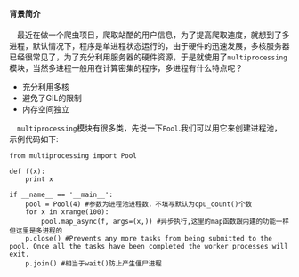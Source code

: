 #### 背景简介

&emsp;最近在做一个爬虫项目，爬取站酷的用户信息，为了提高爬取速度，就想到了多进程，默认情况下，程序是单进程状态运行的，由于硬件的迅速发展，多核服务器已经很常见了，为了充分利用服务器的硬件资源，于是就使用了`multiprocessing`模块，当然多进程一般用在计算密集的程序，多进程有什么特点呢？

* 充分利用多核
* 避免了GIL的限制
* 内存空间独立

&emsp;`multiprocessing`模块有很多类，先说一下`Pool`.我们可以用它来创建进程池，示例代码如下:

```
from multiprocessing import Pool

def f(x):
	print x

if __name__ == '__main__':
	pool = Pool(4) #参数为进程池进程数，不填写默认为cpu_count()个数
	for x in xrange(100):
		pool.map_async(f, args=(x,)) #异步执行,这里的map函数跟内建的功能一样但这里是多进程的
	p.close() #Prevents any more tasks from being submitted to the pool. Once all the tasks have been completed the worker processes will exit.
	p.join() #相当于wait()防止产生僵尸进程

```
